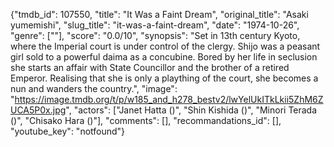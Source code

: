 {"tmdb_id": 107550, "title": "It Was a Faint Dream", "original_title": "Asaki yumemishi", "slug_title": "it-was-a-faint-dream", "date": "1974-10-26", "genre": [""], "score": "0.0/10", "synopsis": "Set in 13th century Kyoto, where the Imperial court is under control of the clergy. Shijo was a peasant girl sold to a powerful daima as a concubine. Bored by her life in seclusion she starts an affair with State Councillor and the brother of a retired Emperor. Realising that she is only a plaything of the court, she becomes a nun and wanders the country.", "image": "https://image.tmdb.org/t/p/w185_and_h278_bestv2/lwYelUkITkLkii5ZhM6ZUCA5P0x.jpg", "actors": ["Janet Hatta ()", "Shin Kishida ()", "Minori Terada ()", "Chisako Hara ()"], "comments": [], "recommandations_id": [], "youtube_key": "notfound"}